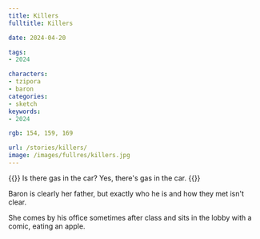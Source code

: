 ```yaml
---
title: Killers
fulltitle: Killers

date: 2024-04-20

tags:
- 2024

characters:
- tzipora
- baron
categories:
- sketch
keywords:
- 2024

rgb: 154, 159, 169

url: /stories/killers/
image: /images/fullres/killers.jpg
---
```

{{<note caption>}}
Is there gas in the car? Yes, there's gas in the car.
{{</note>}}

Baron is clearly her father, but exactly who he is and how they met isn't clear.

She comes by his office sometimes after class and sits in the lobby with a comic, eating an apple.